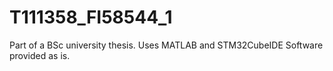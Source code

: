 # T111358_FI58544_1  

Part of a BSc university thesis. Uses MATLAB and STM32CubeIDE Software provided as is.
